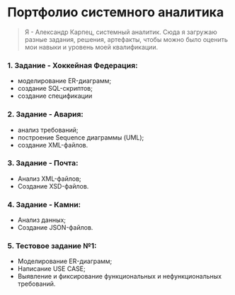 # Портфолио системного аналитика

> Я - Александр Карпец, системный аналитик. Сюда я загружаю разные задания, решения, артефакты, чтобы можно было оценить мои навыки и уровень моей квалификации.

### 1. Задание - Хоккейная Федерация:

- моделирование ER-диаграмм;
- создание SQL-скриптов;
- создание спецификации

### 2. Задание - Авария:

- анализ требований;
- построение Sequence диаграммы (UML);
- создание XML-файлов.

### 3. Задание - Почта:

- Анализ XML-файлов;
- Создание XSD-файлов.

### 4. Задание - Камни:

- Анализ данных;
- Создание JSON-файлов.

### 5. Тестовое задание №1:

- Моделирование ER-диаграмм;
- Написание USE CASE;
- Выявление и фиксирование функциональных и нефункциональных требований.
